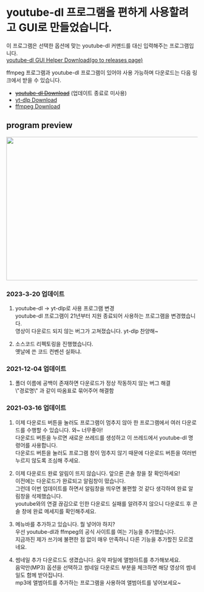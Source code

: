# youtube-dl 프로그램을 편하게 사용할려고 GUI로 만들었습니다.

이 프로그램은 선택한 옵션에 맞는 youtube-dl 커맨드를 대신 입력해주는 프로그램입니다.  
[youtube-dl GUI Helper Download(go to releases page)](https://github.com/eoehd1ek/youtube-dl_python_GUI_eoe/releases)

ffmpeg 프로그램과 youtube-dl 프로그램이 있어야 사용 가능하며 다운로드는 다음 링크에서 받을 수 있습니다.

- ~~[youtube-dl Download](http://ytdl-org.github.io/youtube-dl/download.html)~~ (업데이트 종료로 미사용)
- [yt-dlp Download](https://github.com/yt-dlp/yt-dlp/releases/)
- [ffmpeg Download](https://ffmpeg.org/download.html)

## program preview

<img src="https://user-images.githubusercontent.com/49092390/126894929-73481415-10b5-441e-a775-72396192a90c.png" width="600" height="378">

### 2023-3-20 업데이트
1. youtube-dl -> yt-dlp로 사용 프로그램 변경  
   youtube-dl 프로그램이 21년부터 지원 종료되어 사용하는 프로그램을 변경했습니다.  
   영상이 다운로드 되지 않는 버그가 고쳐졌습니다.
   yt-dlp 찬양해~

2. 소스코드 리펙토링을 진행했습니다.  
   옛날에 쓴 코드 컨벤션 실화냐.

### 2021-12-04 업데이트

1. 폴더 이름에 공백이 존재하면 다운로드가 정상 작동하지 않는 버그 해결  
   \\\"경로명\\\" 과 같이 따옴표로 묶어주어 해결함

### 2021-03-16 업데이트

1. 이제 다운로드 버튼을 눌러도 프로그램이 멈추지 않아 한 프로그램에서 여러 다운로드를 수행할 수 있습니다. 와~ 너무좋아!  
   다운로드 버튼을 누르면 새로운 쓰레드를 생성하고 이 쓰레드에서 youtube-dl 명령어를 사용합니다.  
   다운로드 버튼을 눌러도 프로그램 창이 멈추지 않기 때문에 다운로드 버튼을 여러번 누르지 않도록 조심해 주세요.

2. 이제 다운로드 완료 알림이 뜨지 않습니다. 앞으론 콘솔 창을 잘 확인하세요!  
   이전에는 다운로드가 완료되고 알림창이 떴습니다.  
   그런데 이번 업데이트를 하면서 알림창을 띄우면 불편할 것 같다 생각하여 완료 알림창을 삭제했습니다.  
   youtube와의 연결 끊김으로 인한 다운로드 실패를 알려주지 않으니 다운로드 후 콘솔 창에 완료 메세지를 확인해주세요.

3. 메뉴바를 추가하고 있습니다. 뭘 넣어야 하지?  
   우선 youtube-dl과 ffmpeg의 공식 사이트를 여는 기능을 추가했습니다.  
   지금까진 제가 쓰기에 불편한 점 없이 매우 만족하니 다른 기능을 추가할진 모르겠네요.

4. 썸네일 추가 다운로드도 생겼습니다. 음악 파일에 앨범아트를 추가해보세요.  
   음악만(MP3) 옵션을 선택하고 썸네일 다운로드 부분을 체크하면 해당 영상의 썸네일도 함께 받아집니다.  
   mp3에 앨범아트를 추가하는 프로그램을 사용하여 앨범아트를 넣어보세요~
